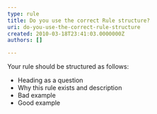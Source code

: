 ```yaml
---
type: rule
title: Do you use the correct Rule structure?
uri: do-you-use-the-correct-rule-structure
created: 2010-03-18T23:41:03.0000000Z
authors: []

---
```




<span class='intro'> 
  <p>Your rule should be structured as follows&#58;</p>
<ul>
    <li>Heading as a question </li>
    <li>Why this rule exists and description </li>
    <li>Bad example </li>
    <li>Good example </li>
</ul>
 </span>




